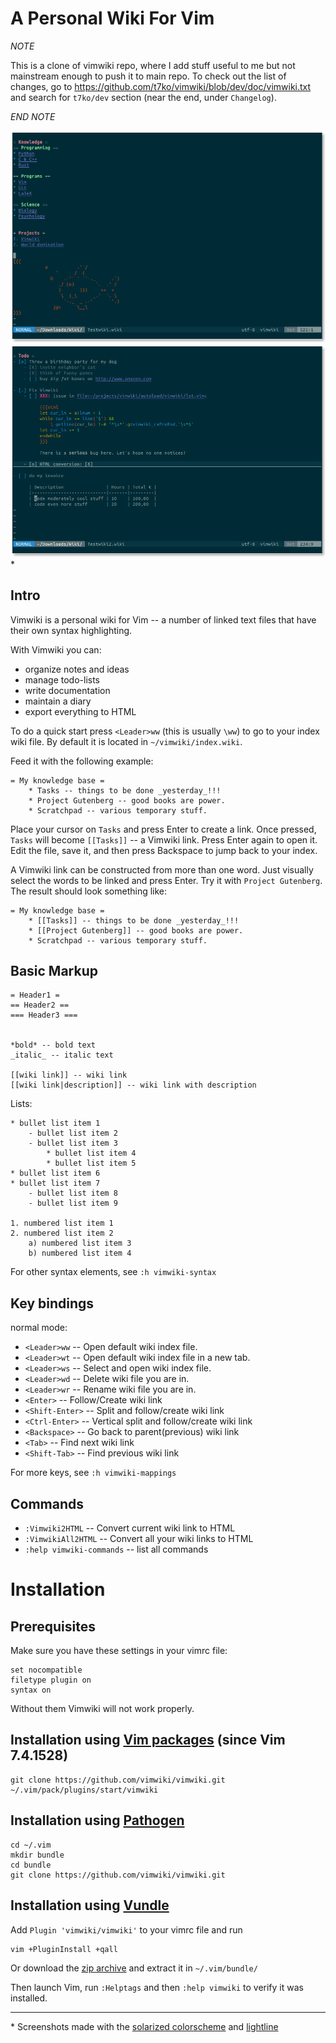 A Personal Wiki For Vim
==============================================================================

*NOTE*

This is a clone of vimwiki repo, where I add stuff useful to me but not
mainstream enough to push it to main repo.  To check out the list of changes,
go to https://github.com/t7ko/vimwiki/blob/dev/doc/vimwiki.txt and 
search for `t7ko/dev` section (near the end, under `Changelog`).

*END NOTE*

![screenshot1](doc/screenshot_1.png)
![screenshot2](doc/screenshot_2.png) *

Intro
------------------------------------------------------------------------------

Vimwiki is a personal wiki for Vim -- a number of linked text files that have
their own syntax highlighting.

With Vimwiki you can:

 * organize notes and ideas
 * manage todo-lists
 * write documentation
 * maintain a diary
 * export everything to HTML

To do a quick start press `<Leader>ww` (this is usually `\ww`) to go to your index
wiki file.  By default it is located in `~/vimwiki/index.wiki`.

Feed it with the following example:

    = My knowledge base =
        * Tasks -- things to be done _yesterday_!!!
        * Project Gutenberg -- good books are power.
        * Scratchpad -- various temporary stuff.

Place your cursor on `Tasks` and press Enter to create a link.  Once pressed,
`Tasks` will become `[[Tasks]]` -- a Vimwiki link.  Press Enter again to
open it.  Edit the file, save it, and then press Backspace to jump back to your
index.

A Vimwiki link can be constructed from more than one word.  Just visually
select the words to be linked and press Enter.  Try it with `Project Gutenberg`.
The result should look something like:

    = My knowledge base =
        * [[Tasks]] -- things to be done _yesterday_!!!
        * [[Project Gutenberg]] -- good books are power.
        * Scratchpad -- various temporary stuff.


Basic Markup
------------------------------------------------------------------------------

    = Header1 =
    == Header2 ==
    === Header3 ===


    *bold* -- bold text
    _italic_ -- italic text

    [[wiki link]] -- wiki link
    [[wiki link|description]] -- wiki link with description


Lists:

    * bullet list item 1
        - bullet list item 2
        - bullet list item 3
            * bullet list item 4
            * bullet list item 5
    * bullet list item 6
    * bullet list item 7
        - bullet list item 8
        - bullet list item 9

    1. numbered list item 1
    2. numbered list item 2
        a) numbered list item 3
        b) numbered list item 4


For other syntax elements, see `:h vimwiki-syntax`


Key bindings
------------------------------------------------------------------------------

normal mode:

 * `<Leader>ww` -- Open default wiki index file.
 * `<Leader>wt` -- Open default wiki index file in a new tab.
 * `<Leader>ws` -- Select and open wiki index file.
 * `<Leader>wd` -- Delete wiki file you are in.
 * `<Leader>wr` -- Rename wiki file you are in.
 * `<Enter>` -- Follow/Create wiki link
 * `<Shift-Enter>` -- Split and follow/create wiki link
 * `<Ctrl-Enter>` -- Vertical split and follow/create wiki link
 * `<Backspace>` -- Go back to parent(previous) wiki link
 * `<Tab>` -- Find next wiki link
 * `<Shift-Tab>` -- Find previous wiki link

For more keys, see `:h vimwiki-mappings`


Commands
------------------------------------------------------------------------------

 * `:Vimwiki2HTML` -- Convert current wiki link to HTML
 * `:VimwikiAll2HTML` -- Convert all your wiki links to HTML
 * `:help vimwiki-commands` -- list all commands


Installation
==============================================================================

Prerequisites
------------------------------------------------------------------------------

Make sure you have these settings in your vimrc file:

    set nocompatible
    filetype plugin on
    syntax on

Without them Vimwiki will not work properly.


Installation using [Vim packages](http://vimhelp.appspot.com/repeat.txt.html#packages) (since Vim 7.4.1528)
------------------------------------------------------------------------------

    git clone https://github.com/vimwiki/vimwiki.git ~/.vim/pack/plugins/start/vimwiki

Installation using [Pathogen](http://www.vim.org/scripts/script.php?script_id=2332)
------------------------------------------------------------------------------

    cd ~/.vim
    mkdir bundle
    cd bundle
    git clone https://github.com/vimwiki/vimwiki.git

Installation using [Vundle](https://github.com/VundleVim/Vundle.vim)
------------------------------------------------------------------------------

Add `Plugin 'vimwiki/vimwiki'` to your vimrc file and run

    vim +PluginInstall +qall

Or download the [zip archive](https://github.com/vimwiki/vimwiki/archive/master.zip) and extract it in `~/.vim/bundle/`

Then launch Vim, run `:Helptags` and then `:help vimwiki` to verify it was installed.

----
\* Screenshots made with the [solarized colorscheme](https://github.com/altercation/vim-colors-solarized)
and [lightline](https://github.com/itchyny/lightline.vim)

